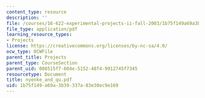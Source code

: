 ```yaml
---
content_type: resource
description: ''
file: /courses/16-622-experimental-projects-ii-fall-2003/1b75f149a69a3b39337a83e30ec9e169_nyenke_and_qu.pdf
file_type: application/pdf
learning_resource_types:
- Projects
license: https://creativecommons.org/licenses/by-nc-sa/4.0/
ocw_type: OCWFile
parent_title: Projects
parent_type: CourseSection
parent_uid: 086515f7-604e-5152-48f4-9912745f7345
resourcetype: Document
title: nyenke_and_qu.pdf
uid: 1b75f149-a69a-3b39-337a-83e30ec9e169
---
```

